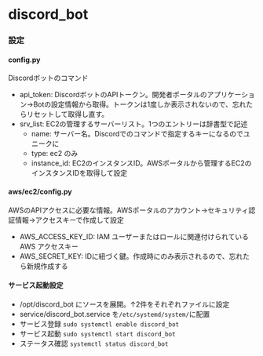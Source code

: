 # discord_bot

### 設定
#### config.py
Discordボットのコマンド
* api_token: DiscordボットのAPIトークン。開発者ポータルのアプリケーション→Botの設定情報から取得。トークンは1度しか表示されないので、忘れたらリセットして取得し直す。
* srv_list: EC2の管理するサーバーリスト。1つのエントリーは辞書型で記述
  - name: サーバー名。Discordでのコマンドで指定するキーになるのでユニークに
  - type: ec2 のみ
  - instance_id: EC2のインスタンスID。AWSポータルから管理するEC2のインスタンスIDを取得して設定

#### aws/ec2/config.py
AWSのAPIアクセスに必要な情報。AWSポータルのアカウント→セキュリティ認証情報→アクセスキーで作成して設定
* AWS_ACCESS_KEY_ID: IAM ユーザーまたはロールに関連付けられている AWS アクセスキー
* AWS_SECRET_KEY: IDに紐づく鍵。作成時にのみ表示されるので、忘れたら新規作成する


#### サービス起動設定
* /opt/discord_bot にソースを展開。↑2件をそれぞれファイルに設定
* service/discord_bot.service を`/etc/systemd/system/`に配置
* サービス登録 `sudo systemctl enable discord_bot`
* サービス起動 `sudo systemctl start discord_bot`
* ステータス確認 `systemctl status discord_bot`

